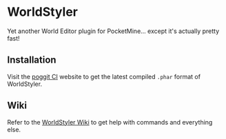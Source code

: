 # WorldStyler
Yet another World Editor plugin for PocketMine... except it's actually pretty fast!

## Installation
Visit the [poggit CI](https://poggit.pmmp.io/ci/Muqsit/WorldStyler/~) website to get the latest compiled `.phar` format of WorldStyler.

## Wiki
Refer to the [WorldStyler Wiki](https://github.com/Muqsit/WorldStyler/wiki) to get help with commands and everything else.
